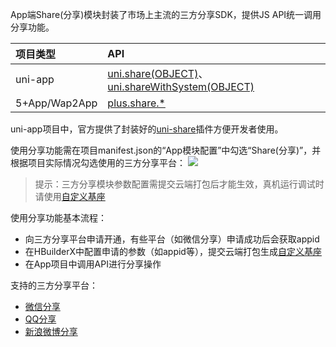 App端Share(分享)模块封装了市场上主流的三方分享SDK，提供JS API统一调用分享功能。

|项目类型|API|
|:-|:-|
|uni-app|[uni.share(OBJECT)](api/plugins/share#share)、[uni.shareWithSystem(OBJECT)](api/plugins/share#sharewithsystem)|
|5+App/Wap2App|[plus.share.*](https://www.html5plus.org/doc/zh_cn/share.html)

uni-app项目中，官方提供了封装好的[uni-share](https://ext.dcloud.net.cn/plugin?id=4860)插件方便开发者使用。

使用分享功能需在项目manifest.json的“App模块配置”中勾选“Share(分享)”，并根据项目实际情况勾选使用的三方分享平台：
![](https://native-res.dcloud.net.cn/images/uniapp/share/modules.png)

> 提示：三方分享模块参数配置需提交云端打包后才能生效，真机运行调试时请使用[自定义基座](http://ask.dcloud.net.cn/article/35115)

使用分享功能基本流程：
- 向三方分享平台申请开通，有些平台（如微信分享）申请成功后会获取appid
- 在HBuilderX中配置申请的参数（如appid等），提交云端打包生成[自定义基座](http://ask.dcloud.net.cn/article/35115)
- 在App项目中调用API进行分享操作

支持的三方分享平台：
- [微信分享](tutorial/app-share-weixin)  
- [QQ分享](tutorial/app-share-qq)  
- [新浪微博分享](tutorial/app-share-sina)  


